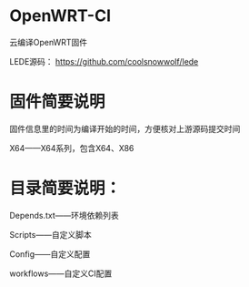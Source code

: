 # OpenWRT-CI
云编译OpenWRT固件

LEDE源码：
https://github.com/coolsnowwolf/lede

# 固件简要说明

固件信息里的时间为编译开始的时间，方便核对上游源码提交时间

X64——X64系列，包含X64、X86

# 目录简要说明：

Depends.txt——环境依赖列表

Scripts——自定义脚本

Config——自定义配置

workflows——自定义CI配置
